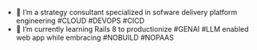 - 🔭 I’m a strategy consultant specialized in sofware delivery platform engineering #CLOUD #DEVOPS #CICD
- 🌱 I’m currently learning Rails 8 to productionize #GENAI #LLM enabled web app while embracing #NOBUILD #NOPAAS
